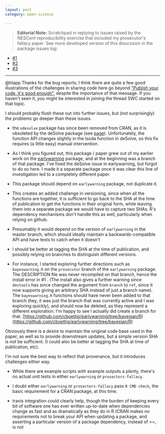 ```yaml
---
layout: post
category: open-science

---
```



> **Editorial Note:** Scratchpad in replying to issues raised by the NESCent reproducibility exercise that included my prosecutor's fallacy paper.  See more developed version of this disucssion in the package issues log:

- [#1](https://github.com/cboettig/prosecutors-fallacy/pull/1)
- [#2](https://github.com/cboettig/prosecutors-fallacy/issues/2)
- [#3](https://github.com/cboettig/prosecutors-fallacy/pull/3)

--------

@hlapp Thanks for the bug reports; I think there are quite a few good illustrations of the challenges in sharing code here go beyond ["Publish your code, it's good enough"](), despite the importance of that message.  If you haven't seen it, you might be interested in joining the thread SWC started on that topic.

I should probably flush these out into further issues, but (not surprisingly) the problems go deeper than these issues.

- the `odesolve` package has since been removed from CRAN, as it is obsoleted by the deSolve package (see [page](http://cran.r-project.org/web/packages/odesolve/index.html)).  Unfortunately, the function API changes slightly in the lsoda function in deSolve, so this fix requires (a little easy) manual intervention.

- As I think you figured out, this package / paper grew out of my earlier work on the [earlywarning](https://github.com/cboettig/earlywarning) package, and at the beginning was a branch of that package.  I've fixed the deSolve issue in earlywarning, but forgot to do so here.  I made it a separate package once it was clear this line of investigation led to a completely different paper.

- This package should depend on `earlywarning` package, not duplicate it.
- This creates an added challenge in versioning, since when all the functions are together, it is sufficient to go back to the SHA at the time of publication to get the functions in their original form, while leaving them into a separate package we would have to capture two SHAs.  R's dependency mechanisms don't handle this as well, particularly when relying on github.


- Presumably it would depend on the version of `earlywarning` in the master branch, which should ideally maintain a backwards-compatible API and have tests to catch when it doesn't

- I should be better at tagging the SHA at the time of publication, and possibly relying on branches to distinguish different versions.

- For instance, I started exploring further directions such as `bayeswarning.R` on the `prosecutor` branch of the `earlywarning` package.  The DESCRIPTION file was never recompiled on that branch, hence the install error in #1 .  (The install also gives a further warning since `devtools` has since changed the argument from `branch` to `ref`, since it now supports giving an arbitrary SHA instead of just a branch name).  The `bayeswarning.R` functions should have never been added to that branch (hey, it was just the branch that was currently active and I was exploring quickly), and should now be deleted, as they represent a different exploration.  I'm happy to see I actually did create a branch for that.  [https://github.com/cboettig/earlywarning/tree/bayesian/R](https://github.com/cboettig/earlywarning/tree/bayesian/R)


Obviously there is a desire to maintain the original code base used in the paper, as well as to provide downstream updates, but a simple version SHA is not be sufficient. (I could also be better at tagging the SHA at time of publication, etc).

I'm not sure the best way to reflect that provenance, but it introduces challenges either way.

- While there are example scripts with example outputs a plenty, there's no actual unit tests in either `earlywarning` or `prosectors-fallacy`.

- I doubt either `earlywarning` or `prosectors-fallacy` pass `R CMD check`, the basic requirement for a CRAN package, at this time.

- travis integration could clearly help, though the burden of keeping every bit of software one has ever written up-to-date when dependencies change as fast and as dramatically as they do in R (CRAN makes no requirements not to break your API when updating a package, and asserting a particular version of a package dependency, instead of >=, is not
